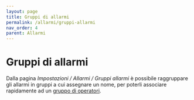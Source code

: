```yaml
---
layout: page
title: Gruppi di allarmi
permalink: /allarmi/gruppi-allarmi
nav_order: 4
parent: Allarmi
---
```


# Gruppi di allarmi

Dalla pagina *Impostazioni / Allarmi / Gruppi allarmi* è possibile raggruppare gli allarmi in gruppi a cui assegnare un nome, per poterli associare rapidamente ad un [gruppo di operatori](/allarmi/gruppi-operatori).
